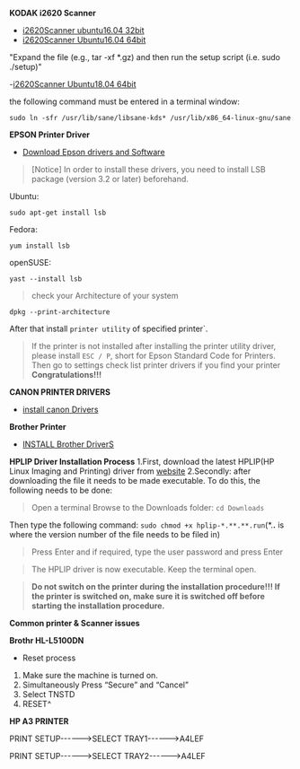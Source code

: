 
**KODAK i2620 Scanner**

- [i2620Scanner ubuntu16.04 32bit](https://resources.kodakalaris.com/docimaging/drivers/LinuxSoftware_i2000_v4.14.i586.deb.tar.gz)
- [i2620Scanner Ubuntu16.04 64bit](https://resources.kodakalaris.com/docimaging/drivers/LinuxSoftware_i2000_v4.14.x86_64.deb.tar.gz)

"Expand the file (e.g., tar -xf *.gz) and then run the setup script (i.e. sudo ./setup)"

-[i2620Scanner Ubuntu18.04 64bit](https://resources.kodakalaris.com/docimaging/drivers/LinuxSoftware_i2000_v4.14.x86_64.deb.tar.gz)
<p>the following command must be entered in a terminal window:</p>

```
sudo ln -sfr /usr/lib/sane/libsane-kds* /usr/lib/x86_64-linux-gnu/sane

```

**EPSON Printer Driver**
- [Download Epson drivers and Software](http://download.ebz.epson.net/dsc/search/01/search/?OSC=LX)


>[Notice]
In order to install these drivers, you need to install LSB package (version 3.2 or later) beforehand.

Ubuntu:
```
sudo apt-get install lsb
```
Fedora:
```
yum install lsb
```
openSUSE:
```
yast --install lsb
```

>check your Architecture of your system
```
dpkg --print-architecture
```
After that install `printer utility` of specified printer`.
>If the printer is not installed after installing the printer utility driver, please install `ESC / P`, short for Epson Standard Code for Printers.
>Then go to settings check list printer drivers if you find your printer **Congratulations!!!**

**CANON PRINTER DRIVERS**
- [install canon Drivers](https://in.canon/en/support/)

**Brother Printer**

- [INSTALL Brother DriverS](https://support.brother.com/g/b/productsearch.aspx?c=in&lang=en)

**HPLIP Driver Installation Process**
1.First, download the latest HPLIP(HP Linux Imaging and Printing) driver from [website](https://developers.hp.com/hp-linux-imaging-and-printing/gethplip)
2.Secondly: after downloading the file it needs to be made executable. To do this, the following needs to be done:
>Open a terminal
Browse to the Downloads folder: `cd Downloads`

>
Then type the following command: `sudo chmod +x hplip-*.**.**.run`(*.**.** is where the version number of the file needs to be filed in)

>Press Enter and if required, type the user password and press Enter

>The HPLIP driver is now executable. Keep the terminal open.

>**Do not switch on the printer during the installation procedure!!! If the printer is switched on, make sure it is switched off before starting the installation procedure.**















**Common printer & Scanner issues**

**Brothr HL-L5100DN**
- Reset process
1. Make sure the machine is turned on.
2. Simultaneously Press “Secure” and “Cancel”
3. Select TNSTD
4. RESET^

**HP A3 PRINTER**

PRINT SETUP------>SELECT TRAY1------>A4LEF

PRINT SETUP------>SELECT TRAY2------>A4LEF






